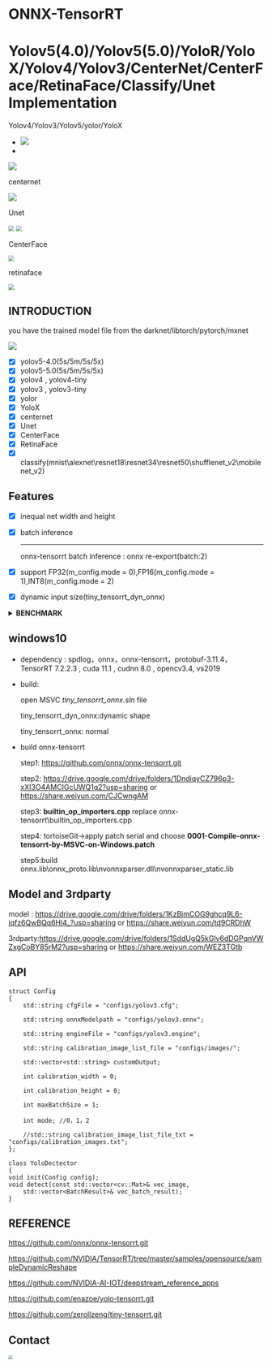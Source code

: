 # ONNX-TensorRT

# Yolov5(4.0)/Yolov5(5.0)/YoloR/YoloX/Yolov4/Yolov3/CenterNet/CenterFace/RetinaFace/Classify/Unet Implementation



Yolov4/Yolov3/Yolov5/yolor/YoloX

- ![](./model/result/yolo_result.png)
-  

![](./model/result/yolo_result0.png)





centernet

![](./model/result/centernet_result.png)



Unet

<img src="./model/result/unet.jpg" style="zoom:70%;" />              <img src="./model/result/unet_result.png" style="zoom:70%;" />



CenterFace

<img src="./model/result/centerface_result.png" style="zoom:70%;" />              

retinaface

<img src="./model/result/retinaface_result.png" style="zoom:70%;" />

## INTRODUCTION

you have the trained model file from the darknet/libtorch/pytorch/mxnet

![](./model/result/onnx_trt.jpg)

- [x] yolov5-4.0(5s/5m/5s/5x)
- [x] yolov5-5.0(5s/5m/5s/5x)
- [x] yolov4 , yolov4-tiny
- [x] yolov3 , yolov3-tiny
- [x] yolor
- [x] YoloX
- [x] centernet
- [x] Unet
- [x] CenterFace
- [x] RetinaFace
- [x] classify(mnist\alexnet\resnet18\resnet34\resnet50\shufflenet_v2\mobilenet_v2)

## Features

- [x] inequal net width and height

- [x] batch inference

  ------

  onnx-tensorrt batch inference : onnx re-export(batch:2)

- [x] support FP32(m_config.mode = 0),FP16(m_config.mode = 1),INT8(m_config.mode = 2)

- [x] dynamic input size(tiny_tensorrt_dyn_onnx)

<details><summary><b>BENCHMARK</b></summary>

#### window x64 (detect time)

|      model      |  size   |  gpu   |  fp32   |  fp16   |  INT8   | GPU(MB)(FP32/FP16/INT8) |
| :-------------: | :-----: | :----: | :-----: | :-----: | :-----: | :---------------------: |
|     yolov3      | 608x608 | 2080ti | 28.14ms | 19.79ms | 18.53ms |      1382/945/778       |
|     yolov4      | 320x320 | 2080ti | 8.85ms  | 6.62ms  | 6.33ms  |      1130/1075/961      |
|     yolov4      | 416x416 | 2080ti | 12.19ms | 10.20ms | 9.35ms  |     1740/1193/1066      |
|     yolov4      | 512x512 | 2080ti | 15.63ms | 12.66ms | 12.19ms |     1960/1251/1218      |
|     yolov4      | 608x608 | 2080ti | 24.39ms | 17.54ms | 17.24ms |     1448/1180/1128      |
|     yolov4      | 320x320 |  3070  | 9.70ms  | 7.30ms  | 6.37ms  |     1393/1366/1238      |
|     yolov4      | 416x416 |  3070  | 14.08ms | 9.80ms  | 9.70ms  |     1429/1394/1266      |
|     yolov4      | 512x512 |  3070  | 18.87ms | 13.51ms | 13.51ms |     1485/1436/1299      |
|     yolov4      | 608x608 |  3070  | 28.57ms | 19.60ms | 18.52ms |     1508/1483/1326      |
|     yolov4      | 320x320 |  1070  | 18.52ms |    \    | 12.82ms |        686/\/442        |
|     yolov4      | 416x416 |  1070  | 27.03ms |    \    | 20.83ms |       1480/\/477        |
|     yolov4      | 512x512 |  1070  | 34.48ms |    \    | 27.03ms |       1546/\/515        |
|     yolov4      | 608x608 |  1070  |  50ms   |    \    | 35.71ms |       1272/\/584        |
|     yolov4      | 320x320 | 1660TI | 16.39ms | 11.90ms | 10.20ms |      1034/863/787       |
|     yolov4      | 416x416 | 1660TI | 23.25ms | 17.24ms | 13.70ms |      1675/1227/816      |
|     yolov4      | 512x512 | 1660TI | 29.41ms | 24.39ms | 21.27ms |      1906/1322/843      |
|     yolov4      | 608x608 | 1660TI | 43.48ms | 34.48ms | 26.32ms |      1445/1100/950      |
|    yolov5 5s    | 640x640 | 2080ti | 24.47ms | 22.46ms | 22.38ms |       720/666/652       |
|    yolov5 5m    | 640x640 | 2080ti | 30.61ms | 24.02ms | 23.73ms |       851/728/679       |
|    yolov5 5l    | 640x640 | 2080ti | 32.58ms | 25.84ms | 24.44ms |      1154/834/738       |
|    yolov5 5x    | 640x640 | 2080ti | 40.69ms | 29.81ms | 27.19ms |      1530/1001/827      |
|   yolor_csp_x   | 512x512 | 2080ti | 27.89ms | 20.54ms | 18.71ms |      2373/1060/853      |
|    yolor_csp    | 512x512 | 2080ti | 21.30ms | 18.06ms | 17.03ms |      1720/856/763       |
|   YOLOX-Nano    | 416x416 | 2080ti | 6.84ms  | 6.81ms  | 6.69ms  |       795/782/780       |
|   YOLOX-Tiny    | 416x416 | 2080ti | 7.86ms  | 7.13ms  | 6.73ms  |       823/798/790       |
|     YOLOX-S     | 640x640 | 2080ti | 19.51ms | 16.62ms | 16.33ms |       940/836/794       |
|     YOLOX-M     | 640x640 | 2080ti | 23.35ms | 18.67ms | 17.87ms |       919/716/684       |
|     YOLOX-L     | 640x640 | 2080ti | 28.25ms | 20.36ms | 19.24ms |      1410/855/769       |
| YOLOX-Darknet53 | 640x640 | 2080ti | 29.95ms | 20.38ms | 18.91ms |      1552/928/772       |
|     YOLOX-X     | 640x640 | 2080ti | 40.40ms | 22.95ms | 21.99ms |     1691/1187/1020      |
|    darknet53    | 224*224 | 2080ti | 3.53ms  | 1.84ms  | 1.71ms  |      1005/769/658       |
|    darknet53    | 224*224 |  3070  | 4.29ms  | 2.16ms  | 1.75ms  |      1227/1017/951      |
|  resnet18-v2-7  | 224*224 | 2080ti | 1.89ms  | 1.29ms  | 1.18ms  |       878/655/624       |
|      unet       | 512*512 | 2080ti | 20.91ms | 17.01ms | 16.05ms |      1334/766/744       |
| retinaface_r50  | 512x512 | 2080ti | 12.33ms | 8.96ms  | 8.22ms  |      1189/745/678       |
|     mnet.25     | 512x512 | 2080ti | 6.90ms  | 6.32ms  | 6.23ms  |       782/603/615       |

#### x64(inference / detect time)

|        model        |  size   |  gpu   | fp32(inference/detect) | fp16(inference/detect) | INT8(inference/detect) | GPU(MB)(FP32/FP16/INT8) |
| :-----------------: | :-----: | :----: | :--------------------: | :--------------------: | :--------------------: | :---------------------: |
|      centernet      | 512x512 | 2080ti |     17.8ms/39.7ms      |     15.7ms/36.49ms     |    14.37ms/36.34ms     |     1839/1567/1563      |
|     centerface      | 640x640 | 2080ti |     5.56ms/11.79ms     |     4.23ms/10.89ms     |           /            |       854/646/640       |
| centerface_bnmerged | 640x640 | 2080ti |     5.67ms/11.82ms     |     4.22ms/10.46ms     |           /            |       850/651/645       |

</details>

## windows10

- dependency : spdlog，onnx，onnx-tensorrt，protobuf-3.11.4，TensorRT 7.2.2.3  , cuda 11.1 , cudnn 8.0  , opencv3.4, vs2019

- build:

    open MSVC _tiny_tensorrt_onnx.sln_ file 

    tiny_tensorrt_dyn_onnx:dynamic shape 

    tiny_tensorrt_onnx: normal

- build onnx-tensorrt

    step1: https://github.com/onnx/onnx-tensorrt.git

    step2: https://drive.google.com/drive/folders/1DndiqyCZ796p3-xXI3O4AMCIGcUWQ1q2?usp=sharing or https://share.weiyun.com/CJCwngAM

    step3: **builtin_op_importers.cpp** replace onnx-tensorrt\builtin_op_importers.cpp

    step4: tortoiseGit->apply patch serial and choose **0001-Compile-onnx-tensorrt-by-MSVC-on-Windows.patch**

    step5:build onnx.lib\onnx_proto.lib\nvonnxparser.dll\nvonnxparser_static.lib

## Model and 3rdparty

model : https://drive.google.com/drive/folders/1KzBjmCOG9ghcq9L6-iqfz6QwBQq6Hl4_?usp=sharing or https://share.weiyun.com/td9CRDhW

3rdparty:https://drive.google.com/drive/folders/1SddUgQ5kGlv6dDGPqnVWZxgCoBY85rM2?usp=sharing or https://share.weiyun.com/WEZ3TGtb

## API

	struct Config
	{
	    std::string cfgFile = "configs/yolov3.cfg";
	
	    std::string onnxModelpath = "configs/yolov3.onnx";
	
	    std::string engineFile = "configs/yolov3.engine";
	
	    std::string calibration_image_list_file = "configs/images/";
	
	    std::vector<std::string> customOutput;
	
	    int calibration_width = 0;
	
	    int calibration_height = 0;
	    
	    int maxBatchSize = 1;
	
	    int mode; //0，1，2
	
	    //std::string calibration_image_list_file_txt = "configs/calibration_images.txt";
	};
	
	class YoloDectector
	{
	void init(Config config);
	void detect(const std::vector<cv::Mat>& vec_image,
		std::vector<BatchResult>& vec_batch_result);
	}

## REFERENCE

https://github.com/onnx/onnx-tensorrt.git

https://github.com/NVIDIA/TensorRT/tree/master/samples/opensource/sampleDynamicReshape

https://github.com/NVIDIA-AI-IOT/deepstream_reference_apps

https://github.com/enazoe/yolo-tensorrt.git

https://github.com/zerollzeng/tiny-tensorrt.git
## Contact

<img src="./model/result/weixin.jpg" style="zoom:50%;" />
